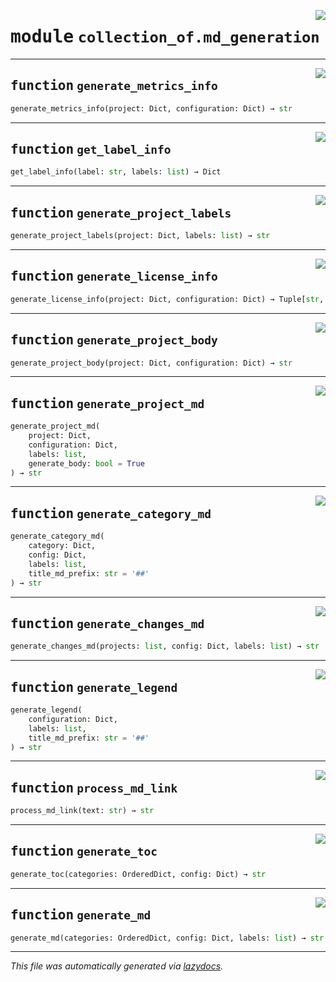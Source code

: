 <!-- markdownlint-disable -->

<a href="https://github.com/khulnasoft/collection-of-generator/blob/main/src/collection_of/md_generation.py#L0"><img align="right" style="float:right;" src="https://img.shields.io/badge/-source-cccccc?style=flat-square"></a>

# <kbd>module</kbd> `collection_of.md_generation`





---

<a href="https://github.com/khulnasoft/collection-of-generator/blob/main/src/collection_of/md_generation.py#L25"><img align="right" style="float:right;" src="https://img.shields.io/badge/-source-cccccc?style=flat-square"></a>

## <kbd>function</kbd> `generate_metrics_info`

```python
generate_metrics_info(project: Dict, configuration: Dict) → str
```






---

<a href="https://github.com/khulnasoft/collection-of-generator/blob/main/src/collection_of/md_generation.py#L102"><img align="right" style="float:right;" src="https://img.shields.io/badge/-source-cccccc?style=flat-square"></a>

## <kbd>function</kbd> `get_label_info`

```python
get_label_info(label: str, labels: list) → Dict
```






---

<a href="https://github.com/khulnasoft/collection-of-generator/blob/main/src/collection_of/md_generation.py#L117"><img align="right" style="float:right;" src="https://img.shields.io/badge/-source-cccccc?style=flat-square"></a>

## <kbd>function</kbd> `generate_project_labels`

```python
generate_project_labels(project: Dict, labels: list) → str
```






---

<a href="https://github.com/khulnasoft/collection-of-generator/blob/main/src/collection_of/md_generation.py#L155"><img align="right" style="float:right;" src="https://img.shields.io/badge/-source-cccccc?style=flat-square"></a>

## <kbd>function</kbd> `generate_license_info`

```python
generate_license_info(project: Dict, configuration: Dict) → Tuple[str, int]
```






---

<a href="https://github.com/khulnasoft/collection-of-generator/blob/main/src/collection_of/md_generation.py#L192"><img align="right" style="float:right;" src="https://img.shields.io/badge/-source-cccccc?style=flat-square"></a>

## <kbd>function</kbd> `generate_project_body`

```python
generate_project_body(project: Dict, configuration: Dict) → str
```






---

<a href="https://github.com/khulnasoft/collection-of-generator/blob/main/src/collection_of/md_generation.py#L223"><img align="right" style="float:right;" src="https://img.shields.io/badge/-source-cccccc?style=flat-square"></a>

## <kbd>function</kbd> `generate_project_md`

```python
generate_project_md(
    project: Dict,
    configuration: Dict,
    labels: list,
    generate_body: bool = True
) → str
```






---

<a href="https://github.com/khulnasoft/collection-of-generator/blob/main/src/collection_of/md_generation.py#L303"><img align="right" style="float:right;" src="https://img.shields.io/badge/-source-cccccc?style=flat-square"></a>

## <kbd>function</kbd> `generate_category_md`

```python
generate_category_md(
    category: Dict,
    config: Dict,
    labels: list,
    title_md_prefix: str = '##'
) → str
```






---

<a href="https://github.com/khulnasoft/collection-of-generator/blob/main/src/collection_of/md_generation.py#L346"><img align="right" style="float:right;" src="https://img.shields.io/badge/-source-cccccc?style=flat-square"></a>

## <kbd>function</kbd> `generate_changes_md`

```python
generate_changes_md(projects: list, config: Dict, labels: list) → str
```






---

<a href="https://github.com/khulnasoft/collection-of-generator/blob/main/src/collection_of/md_generation.py#L399"><img align="right" style="float:right;" src="https://img.shields.io/badge/-source-cccccc?style=flat-square"></a>

## <kbd>function</kbd> `generate_legend`

```python
generate_legend(
    configuration: Dict,
    labels: list,
    title_md_prefix: str = '##'
) → str
```






---

<a href="https://github.com/khulnasoft/collection-of-generator/blob/main/src/collection_of/md_generation.py#L446"><img align="right" style="float:right;" src="https://img.shields.io/badge/-source-cccccc?style=flat-square"></a>

## <kbd>function</kbd> `process_md_link`

```python
process_md_link(text: str) → str
```






---

<a href="https://github.com/khulnasoft/collection-of-generator/blob/main/src/collection_of/md_generation.py#L451"><img align="right" style="float:right;" src="https://img.shields.io/badge/-source-cccccc?style=flat-square"></a>

## <kbd>function</kbd> `generate_toc`

```python
generate_toc(categories: OrderedDict, config: Dict) → str
```






---

<a href="https://github.com/khulnasoft/collection-of-generator/blob/main/src/collection_of/md_generation.py#L479"><img align="right" style="float:right;" src="https://img.shields.io/badge/-source-cccccc?style=flat-square"></a>

## <kbd>function</kbd> `generate_md`

```python
generate_md(categories: OrderedDict, config: Dict, labels: list) → str
```








---

_This file was automatically generated via [lazydocs](https://github.com/khulnasoft/lazydocs)._
